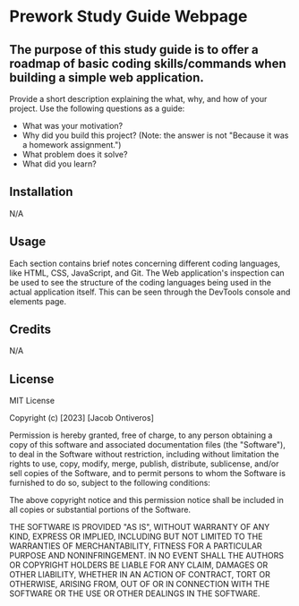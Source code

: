 # Prework Study Guide Webpage

## The purpose of this study guide is to offer a roadmap of basic coding skills/commands when building a simple web application.

Provide a short description explaining the what, why, and how of your project. Use the following questions as a guide:

- What was your motivation?
- Why did you build this project? (Note: the answer is not "Because it was a homework assignment.")
- What problem does it solve?
- What did you learn?

## Installation
 
N/A

## Usage

Each section contains brief notes concerning different coding languages, like HTML, CSS, JavaScript, and Git. The Web application's inspection can be used to see the structure of the coding languages being used in the actual application itself. This can be seen through the DevTools console and elements page. 



## Credits

N/A

## License

MIT License

Copyright (c) [2023] [Jacob Ontiveros]

Permission is hereby granted, free of charge, to any person obtaining a copy
of this software and associated documentation files (the "Software"), to deal
in the Software without restriction, including without limitation the rights
to use, copy, modify, merge, publish, distribute, sublicense, and/or sell
copies of the Software, and to permit persons to whom the Software is
furnished to do so, subject to the following conditions:

The above copyright notice and this permission notice shall be included in all
copies or substantial portions of the Software.

THE SOFTWARE IS PROVIDED "AS IS", WITHOUT WARRANTY OF ANY KIND, EXPRESS OR
IMPLIED, INCLUDING BUT NOT LIMITED TO THE WARRANTIES OF MERCHANTABILITY,
FITNESS FOR A PARTICULAR PURPOSE AND NONINFRINGEMENT. IN NO EVENT SHALL THE
AUTHORS OR COPYRIGHT HOLDERS BE LIABLE FOR ANY CLAIM, DAMAGES OR OTHER
LIABILITY, WHETHER IN AN ACTION OF CONTRACT, TORT OR OTHERWISE, ARISING FROM,
OUT OF OR IN CONNECTION WITH THE SOFTWARE OR THE USE OR OTHER DEALINGS IN THE
SOFTWARE.